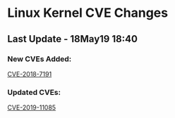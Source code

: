 
# **Linux Kernel CVE Changes**

## Last Update - 18May19 18:40

### **New CVEs Added:**

[CVE-2018-7191](cves/CVE-2018-7191)  


### **Updated CVEs:**

[CVE-2019-11085](cves/CVE-2019-11085)  

